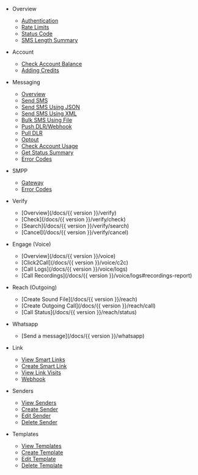 - Overview
  - [Authentication](/docs/{{version}})
  - [Rate Limits](/docs/{{version}}#rate-limits)
  - [Status Code](/docs/{{version}}#http-status-codes)
  - [SMS Length Summary](/docs/{{version}}/sms-length-summary)

- Account
  - [Check Account Balance](/docs/{{version}}/balance)
  - [Adding Credits](/docs/{{version}}/add-credits)

- Messaging
  - [Overview](/docs/{{version}}/sms-overview)  
  - [Send SMS](/docs/{{version}}/send-sms)
  - [Send SMS Using JSON](/docs/{{version}}/send-sms-json)
  - [Send SMS Using XML](/docs/{{version}}/send-sms-xml)
  - [Bulk SMS Using File](/docs/{{version}}/send-sms-bulk)
  - [Push DLR/Webhook](/docs/{{version}}/sms-push-dlr)
  - [Pull DLR](/docs/{{version}}/sms-pull-dlr)
  - [Optout](/docs/{{version}}/optout)
  - [Check Account Usage](/docs/{{version}}/get-usage-report)
  - [Get Status Summary](/docs/{{version}}/get-status-report)
  - [Error Codes](/docs/{{version}}/smpp-gateway#delivery-reports)

- SMPP
  - [Gateway](/docs/{{version}}/smpp-gateway)
  - [Error Codes](/docs/{{version}}/smpp-gateway#delivery-reports)
  
- Verify
  - [Overview](/docs/{{ version }}/verify)
  - [Check](/docs/{{ version }}/verify/check)
  - [Search](/docs/{{ version }}/verify/search)
  - [Cancel](/docs/{{ version }}/verify/cancel)

- Engage (Voice)
  - [Overview](/docs/{{ version }}/voice)
  - [Click2Call](/docs/{{ version }}/voice/c2c)
  - [Call Logs](/docs/{{ version }}/voice/logs)
  - [Call Recordings](/docs/{{ version }}/voice/logs#recordings-report)

- Reach (Outgoing)
  - [Create Sound File](/docs/{{ version }}/reach)
  - [Create Outgoing Call](/docs/{{ version }}/reach/call)
  - [Call Status](/docs/{{ version }}/reach/status)

- Whatsapp 
  - [Send a message](/docs/{{ version }}/whatsapp)

- Link
  - [View Smart Links](/docs/{{version}}/link)
  - [Create Smart Link](/docs/{{version}}/link/create)
  - [View Link Visits](/docs/{{version}}/link/visits)
  - [Webhook](/docs/{{version}}/link/webhook)
  
- Senders
  - [View Senders](/docs/{{version}}/senders)
  - [Create Sender](/docs/{{version}}/senders/create)
  - [Edit Sender](/docs/{{version}}/senders/edit)
  - [Delete Sender](/docs/{{version}}/senders/delete)
  
- Templates
  - [View Templates](/docs/{{version}}/templates)
  - [Create Template](/docs/{{version}}/templates/create)
  - [Edit Template](/docs/{{version}}/templates/edit)
  - [Delete Template](/docs/{{version}}/templates/delete)

